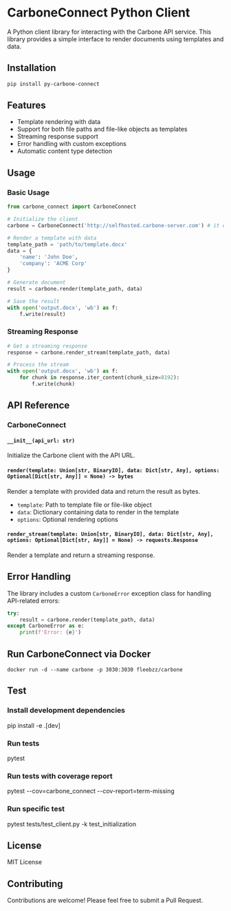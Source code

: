 # CarboneConnect Python Client

A Python client library for interacting with the Carbone API service. This library provides a simple interface to render documents using templates and data.

## Installation

```bash
pip install py-carbone-connect
```

## Features

- Template rendering with data
- Support for both file paths and file-like objects as templates  
- Streaming response support
- Error handling with custom exceptions
- Automatic content type detection

## Usage

### Basic Usage

```python
from carbone_connect import CarboneConnect

# Initialize the client
carbone = CarboneConnect('http://selfhosted.carbone-server.com') # it does not have Auth yet

# Render a template with data
template_path = 'path/to/template.docx'
data = {
    'name': 'John Doe',
    'company': 'ACME Corp'
}

# Generate document
result = carbone.render(template_path, data)

# Save the result
with open('output.docx', 'wb') as f:
    f.write(result)
```

### Streaming Response

```python
# Get a streaming response
response = carbone.render_stream(template_path, data)

# Process the stream
with open('output.docx', 'wb') as f:
    for chunk in response.iter_content(chunk_size=8192):
        f.write(chunk)
```

## API Reference

### CarboneConnect

#### `__init__(api_url: str)`

Initialize the Carbone client with the API URL.

#### `render(template: Union[str, BinaryIO], data: Dict[str, Any], options: Optional[Dict[str, Any]] = None) -> bytes`

Render a template with provided data and return the result as bytes.

- `template`: Path to template file or file-like object
- `data`: Dictionary containing data to render in the template
- `options`: Optional rendering options

#### `render_stream(template: Union[str, BinaryIO], data: Dict[str, Any], options: Optional[Dict[str, Any]] = None) -> requests.Response`

Render a template and return a streaming response.

## Error Handling

The library includes a custom `CarboneError` exception class for handling API-related errors:

```python
try:
    result = carbone.render(template_path, data)
except CarboneError as e:
    print(f'Error: {e}')
```
## Run CarboneConnect via Docker
```
docker run -d --name carbone -p 3030:3030 fleebzz/carbone
```
## Test
### Install development dependencies
pip install -e .[dev]

### Run tests
pytest

### Run tests with coverage report
pytest --cov=carbone_connect --cov-report=term-missing

### Run specific test
pytest tests/test_client.py -k test_initialization

## License

MIT License

## Contributing

Contributions are welcome! Please feel free to submit a Pull Request.
